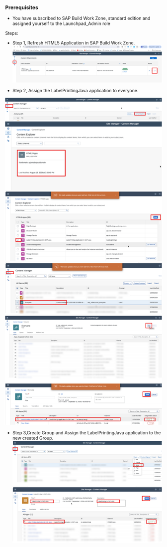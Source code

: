 ### Prerequisites

- You have subscribed to SAP Build Work Zone, standard edition and assigned yourself to the Launchpad_Admin role


Steps:

- Step 1, Refresh HTML5 Application in SAP Build Work Zone.
![alt text](image-14.png)

- Step 2, Assign the LabelPrintingJava application to everyone.

![alt text](image-15.png)
![alt text](image-16.png)
![alt text](image-67.png)
![alt text](image-68.png)
![alt text](image-63.png)
![alt text](image-69.png)



- Step 3,Create Group and Assign the LabelPrintingJava application to the new created Group.
![alt text](image-20.png)
![alt text](image-70.png)




